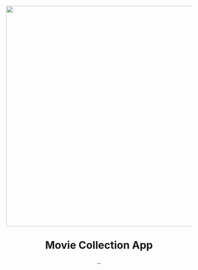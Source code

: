 <h1 align="center">
<br>
  <img src="static/img/b-i-tracker.tablet2.png" width="600">
  <br>
    <br>
  Movie Collection App
  <br>
</h1>

<h4 align="center">..</h4>